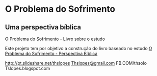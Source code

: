 # O Problema do Sofrimento
## Uma perspectiva bíblica
O Problema do Sofrimento - Livro sobre o estudo

Este projeto tem por objetivo a construção do livro baseado no estudo [O Problema do Sofrimento - Perspectiva Bíblica](http://pt.slideshare.net/thslopes/o-problema-do-sofrimento-perspectiva-bblica)

http://pt.slideshare.net/thslopes
Thslopes@gmail.com
FB.COM/thsolo
Tslopes.blogspot.com
